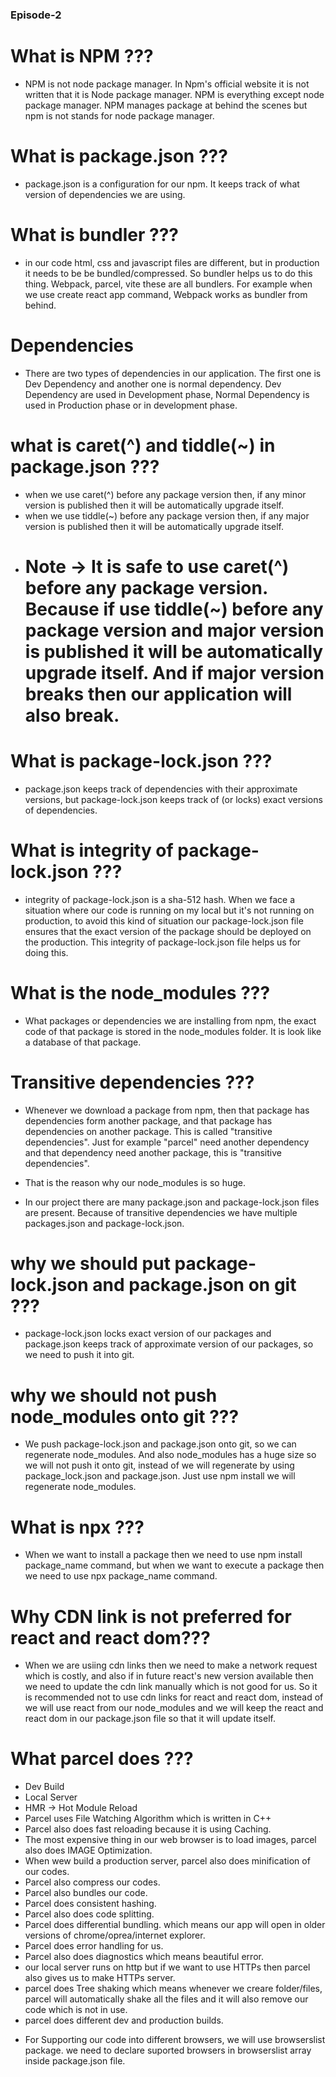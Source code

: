 ### Episode-2

# What is NPM ???
* NPM is not node package manager. In Npm's official website it is not written that it is Node package manager. NPM is everything except node package manager. NPM manages package at behind the scenes but npm is not stands for node package manager.

# What is package.json ???
* package.json is a configuration for our npm. It keeps track of what version of dependencies we are using.

# What is bundler ???
* in our code html, css and javascript files are different, but in production it needs to be be bundled/compressed. So bundler helps us to do this thing. Webpack, parcel, vite these are all bundlers. For example when we use create react app command, Webpack works as bundler from behind.

# Dependencies
* There are two types of dependencies in our application. The first one is Dev Dependency and another one is normal dependency. Dev Dependency are used in Development phase, Normal Dependency is used in Production phase or in development phase.

# what is caret(^) and tiddle(~) in package.json ???
* when we use caret(^) before any package version then, if any minor version is published then it will be automatically upgrade itself.
* when we use tiddle(~) before any package version then, if any major version is published then it will be automatically upgrade itself.
* # Note -> It is safe to use caret(^) before any package version. Because if use tiddle(~) before any package version and major version is published it will be automatically upgrade itself. And if major version breaks then our application will also break.

# What is package-lock.json ???
* package.json keeps track of dependencies with their approximate versions, but package-lock.json keeps track of (or locks) exact versions of dependencies.

# What is integrity of package-lock.json ???
* integrity of package-lock.json is a sha-512 hash. When we face a situation where our code is running on my local but it's not running on production, to avoid this kind of situation our package-lock.json file ensures that the exact version of the package should be deployed on the production. This integrity of package-lock.json file helps us for doing this.

# What is the node_modules ???
* What packages or dependencies we are installing from npm, the exact code of that package is stored in the node_modules folder. It is look like a database of that package.

# Transitive dependencies ???
* Whenever we download a package from npm, then that package has dependencies form another package, and that package has dependencies on another package. This is called "transitive dependencies". Just for example "parcel" need another dependency and that dependency need another package, this is "transitive dependencies".

* That is the reason why our node_modules is so huge.

* In our project there are many package.json and package-lock.json files are present. Because of transitive dependencies we have multiple packages.json and package-lock.json.


# why we should put package-lock.json and package.json on git ???
* package-lock.json locks exact version of our packages and package.json keeps track of approximate version of our packages, so we need to push it into git.

# why we should not push node_modules onto git ???
* We push package-lock.json and package.json onto git, so we can regenerate node_modules. And also node_modules has a huge size so we will not push it onto git, instead of we will regenerate by using package_lock.json and package.json. Just use npm install we will regenerate node_modules.

# What is npx ???
* When we want to install a package then we need to use npm install package_name command, but when we want to execute a package then we need to use npx package_name command.

# Why CDN link is not preferred for react and react dom???
* When we are usiing cdn links then we need to make a network request which is costly, and also if in future react's new version available then we need to update the cdn link manually which is not good for us. So it is recommended not to use cdn links for react and react dom, instead of we will use react from our node_modules and we will keep the react and react dom in our package.json file so that it will update itself.   

# What parcel does ???
- Dev Build
- Local Server
- HMR -> Hot Module Reload
- Parcel uses File Watching Algorithm which is written in C++
- Parcel also does fast reloading because it is using Caching.
- The most expensive thing in our web browser is to load images, parcel also does IMAGE Optimization.
- When wew build a production server, parcel also does minification of our codes.
- Parcel also compress our codes.
- Parcel also bundles our code.
- Parcel does consistent hashing.
- Parcel also does code splitting.
- Parcel does differential bundling. which means our app will open in older versions of chrome/oprea/internet explorer.
- Parcel does error handling for us.
- Parcel also does diagnostics which means beautiful error.
- our local server runs on http but if we want to use HTTPs then parcel also gives us to make HTTPs server.
- parcel does Tree shaking which means whenever we creare folder/files, parcel will automatically shake all the files and it will also remove our code which is not in use.
- parcel does different dev and production builds.

* For Supporting our code into different browsers, we will use browserslist package. we need to declare suported browsers in browserslist array inside package.json file.